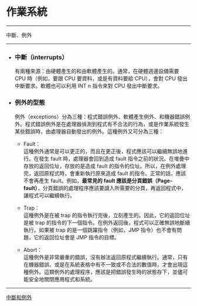 # 作業系統
*****
中斷、例外
*****
+ ### 中斷（interrupts）
	有兩種來源：由硬體產生的和由軟體產生的。通常，在硬體週邊設備需要 CPU 時（例如，要跟 CPU 要資料，或是有資料要給 CPU），會對 CPU 發出中斷要求。軟體也可以利用 INT n 指令來對 CPU 發出中斷要求。 

+ ### 例外的型態  
	例外（exceptions）分為三種：程式錯誤例外、軟體產生例外、和機器錯誤例外。程式錯誤例外是在處理器偵測到程式有不合法的行為，或是作業系統發生某些錯誤時，由處理器自動發出的例外。這種例外又可分為三種：  
	
	+ Fault：  
	這種例外通常是可以更正的，而且在更正後，程式應該可以繼續無誤地進行。在發生 fault 時，處理器會回到造成 fault 指令之前的狀況。在堆疊中存放的返回位址，存放的是造成 fault 的指令的位址。所以，在例外處理完，返回原程式時，會重新執行原來造成 fault 的指令。正常的話，應該不會再產生 fault。例如，**最常見的 fault 應該是分頁錯誤（Page-fault）**，分頁錯誤的處理程序應該要讀入所需要的分頁，再返回程式中，讓程式可以繼續執行。  
	
	+ Trap：  
	這種例外是在被 trap 的指令執行完後，立刻產生的。因此，它的返回位址是被 trap 的指令的下一個指令。在例外返回後，程式可以正確無誤地斷續執行。如果被 trap 的是一個跳躍指令（例如，JMP 指令）也不會有問題，它的返回位址會是 JMP 指令的目標。  
	
	+ Abort：  
	這種例外是非常嚴重的錯誤，沒有辦法返回原程式繼續執行。通常，只有在機器錯誤、或是在系統表格中有不一致或不合法的數值時，才會出現這種例外。這類例外的處理程序，應該是把錯誤發生時的狀態存下，並儘可能安全地關閉應用程式和系統。  
		
*****
[中斷和例外](https://www.csie.ntu.edu.tw/~wcchen/asm98/asm/proj/b85506061/chap4/overview.html)  


